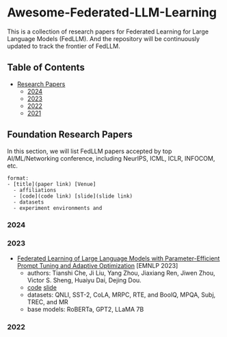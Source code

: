 # Awesome-Federated-LLM-Learning
This is a collection of research papers for Federated Learning for Large Language Models (FedLLM). And the repository will be continuously updated to track the frontier of FedLLM.


## Table of Contents
- [Research Papers](#item-1)
  - [2024](#item-11)
  - [2023](#item-12)
  - [2022](#item-13)
  - [2021](#item-14)


<a id="item-1"></a>
## Foundation Research Papers

In this section, we will list FedLLM papers accepted by top AI/ML/Networking conference, including NeurIPS, ICML, ICLR, INFOCOM, etc.
```
format:
- [title](paper link) [Venue]
  - affiliations
  - [code](code link) [slide](slide link) 
  - datasets
  - experiment environments and 
```
<a id="item-11"></a>
### 2024

<a id="item-12"></a>
### 2023
- [Federated Learning of Large Language Models with Parameter-Efficient Prompt Tuning and Adaptive Optimization](http://arxiv.org/abs/2310.15080) [EMNLP 2023]
  - authors: Tianshi Che, Ji Liu, Yang Zhou, Jiaxiang Ren, Jiwen Zhou, Victor S. Sheng, Huaiyu Dai, Dejing Dou.
  - [code](https://github.com/llm-eff/FedPepTAO) [slide]() 
  - datasets: QNLI, SST-2, CoLA, MRPC, RTE, and BoolQ, MPQA, Subj, TREC, and MR 
  - base models: RoBERTa, GPT2, LLaMA 7B


<a id="item-13"></a>
### 2022
